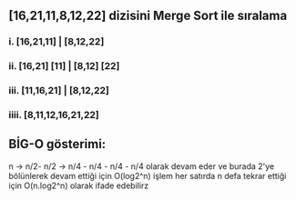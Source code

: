 ## [16,21,11,8,12,22] dizisini Merge Sort ile sıralama


### i. [16,21,11] | [8,12,22]
### ii. [16,21] [11] | [8,12] [22]
### iii. [11,16,21] | [8,12,22]
### iiii. [8,11,12,16,21,22]

## BİG-O gösterimi:
n -> n/2- n/2 -> n/4 - n/4 - n/4 - n/4   olarak devam eder ve burada 2'ye bölünlerek devam ettiği için O(log2^n) işlem her satırda n defa tekrar ettiği için O(n.log2^n) olarak ifade edebilirz